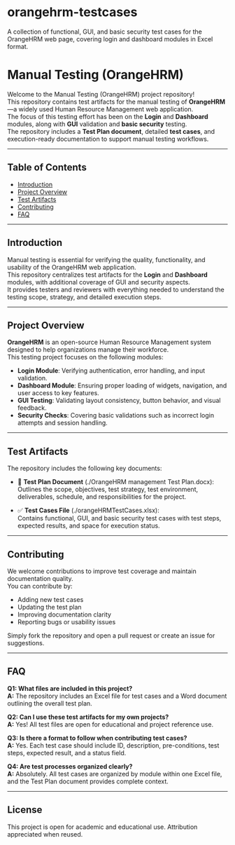 # orangehrm-testcases
A collection of functional, GUI, and basic security test cases for the OrangeHRM web page, covering login and dashboard modules in Excel format.
# Manual Testing (OrangeHRM)

Welcome to the Manual Testing (OrangeHRM) project repository!  
This repository contains test artifacts for the manual testing of **OrangeHRM**—a widely used Human Resource Management web application.  
The focus of this testing effort has been on the **Login** and **Dashboard** modules, along with **GUI** validation and **basic security** testing.  
The repository includes a **Test Plan document**, detailed **test cases**, and execution-ready documentation to support manual testing workflows.

---

## Table of Contents

- [Introduction](#introduction)  
- [Project Overview](#project-overview)  
- [Test Artifacts](#test-artifacts)  
- [Contributing](#contributing)  
- [FAQ](#faq)

---

## Introduction

Manual testing is essential for verifying the quality, functionality, and usability of the OrangeHRM web application.  
This repository centralizes test artifacts for the **Login** and **Dashboard** modules, with additional coverage of GUI and security aspects.  
It provides testers and reviewers with everything needed to understand the testing scope, strategy, and detailed execution steps.

---

## Project Overview

**OrangeHRM** is an open-source Human Resource Management system designed to help organizations manage their workforce.  
This testing project focuses on the following modules:

- **Login Module**: Verifying authentication, error handling, and input validation.
- **Dashboard Module**: Ensuring proper loading of widgets, navigation, and user access to key features.
- **GUI Testing**: Validating layout consistency, button behavior, and visual feedback.
- **Security Checks**: Covering basic validations such as incorrect login attempts and session handling.

---

## Test Artifacts

The repository includes the following key documents:

- 📄 **Test Plan Document** (./OrangeHRM management Test Plan.docx):  
  Outlines the scope, objectives, test strategy, test environment, deliverables, schedule, and responsibilities for the project.

- ✅ **Test Cases File** (./orangeHRMTestCases.xlsx):  
  Contains functional, GUI, and basic security test cases with test steps, expected results, and space for execution status.

---

## Contributing

We welcome contributions to improve test coverage and maintain documentation quality.  
You can contribute by:

- Adding new test cases
- Updating the test plan
- Improving documentation clarity
- Reporting bugs or usability issues

Simply fork the repository and open a pull request or create an issue for suggestions.

---

## FAQ

**Q1: What files are included in this project?**  
**A:** The repository includes an Excel file for test cases and a Word document outlining the overall test plan.

**Q2: Can I use these test artifacts for my own projects?**  
**A:** Yes! All test files are open for educational and project reference use.

**Q3: Is there a format to follow when contributing test cases?**  
**A:** Yes. Each test case should include ID, description, pre-conditions, test steps, expected result, and a status field.

**Q4: Are test processes organized clearly?**  
**A:** Absolutely. All test cases are organized by module within one Excel file, and the Test Plan document provides complete context.

---

## License

This project is open for academic and educational use. Attribution appreciated when reused.
